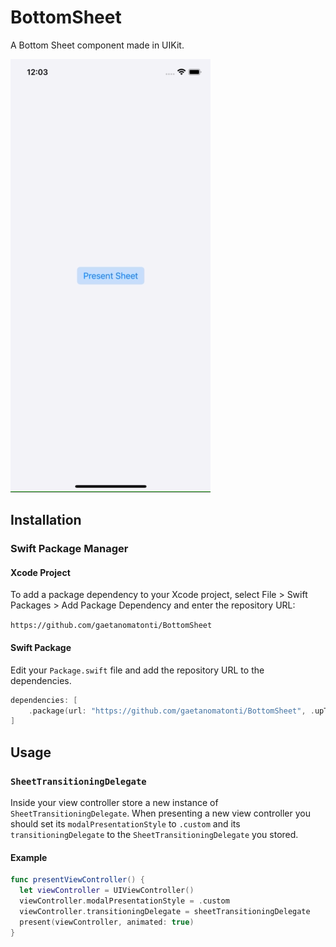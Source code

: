 # BottomSheet

A Bottom Sheet component made in UIKit.

![](Documentation/images/preview.gif)

## Installation
### Swift Package Manager
#### Xcode Project
To add a package dependency to your Xcode project, select File > Swift Packages > Add Package Dependency and enter the repository URL:

 `https://github.com/gaetanomatonti/BottomSheet`
 
#### Swift Package

Edit your `Package.swift` file and add the repository URL to the  dependencies.

```swift
dependencies: [
    .package(url: "https://github.com/gaetanomatonti/BottomSheet", .upToNextMajor(from: "0.4.0"))
]
```

## Usage

### `SheetTransitioningDelegate`
Inside your view controller store a new instance of `SheetTransitioningDelegate`. When presenting a new view controller you should set its `modalPresentationStyle` to `.custom` and its `transitioningDelegate` to the `SheetTransitioningDelegate` you stored.

#### Example
```swift
func presentViewController() {
  let viewController = UIViewController()
  viewController.modalPresentationStyle = .custom
  viewController.transitioningDelegate = sheetTransitioningDelegate
  present(viewController, animated: true)
}
```